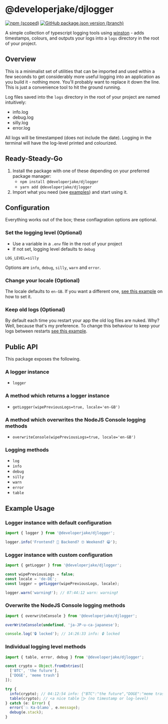 # @developerjake/djlogger
[![npm (scoped)](https://img.shields.io/npm/v/@developerjake/djlogger)](https://www.npmjs.com/package/@developerjake/djlogger) [![GitHub package.json version (branch)](https://img.shields.io/github/package-json/v/developerjake/djlogger/main)](https://github.com/developerjake/djlogger)

A simple collection of typescript logging tools using [winston](https://www.npmjs.com/package/winston) - adds timestamps, colours, and outputs your logs into a `logs` directory in the root of your project.

## Overview
This is a minimalist set of utilities that can be imported and used within a few seconds to get considerably more useful logging into an application as you build it - nothing more. You'll probably want to replace it down the line. This is just a convenience tool to hit the ground running.

Log files saved into the `logs` directory in the root of your project are named intuitively:
* info.log
* debug.log
* silly.log
* error.log

All logs will be timestamped (does not include the date).
Logging in the terminal will have the log-level printed and colourized.

## Ready-Steady-Go
1. Install the package with one of these depending on your preferred package manager:
	* `npm install @developerjake/djlogger`
	* `yarn add @developerjake/djlogger`
2. Import what you need (see [examples](#example-usage)) and start using it.

## Configuration
Everything works out of the box; these conflagration options are optional.

### Set  the logging level (Optional)
* Use a variable in a `.env` file  in the root of your project
* If not set, logging level defaults to `debug`
```
LOG_LEVEL=silly
```
Options are `info`, `debug`, `silly`, `warn` and `error`.

### Change your locale (Optional)
The locale defaults to `en-GB`. If you want a different one, [see this example](#logger-instance-with-custom-configuration) on how to set it.

### Keep old logs (Optional)
By default each time you restart your app the old log files are nuked. Why? Well, because that's my preference. To change this behaviour to keep your logs between restarts [see this example](#logger-instance-with-custom-configuration).

## Public API
This package exposes the following.

### A logger instance
*  `logger`
### A method which returns a logger instance
*  `getLogger(wipePreviousLogs=true, locale='en-GB')`
### A method which overwrites the NodeJS Console logging methods
*  `overwriteConsole(wipePreviousLogs=true, locale='en-GB')`
### Logging methods
*  `log`
*  `info`
*  `debug`
*  `silly`
*  `warn`
*  `error`
*  `table`

## Example Usage
### Logger instance with default configuration
```typescript
import { logger } from '@developerjake/djlogger';

logger.info('Frontend? 🤔 Backend? 🙄 Weekend? 😁');
```

### Logger instance with custom configuration
```typescript
import { getLogger } from '@developerjake/djlogger';

const wipePreviousLogs = false;
const locale = 'de-DE';
const logger = getLogger(wipePreviousLogs, locale);

logger.warn('warning❗'); // 07:44:12 warn: warning❗
```

### Overwrite the NodeJS Console logging methods
```typescript
import { overwriteConsole } from '@developerjake/djlogger';

overWriteConsole(undefined, 'ja-JP-u-ca-japanese');

console.log('🔒 locked'); // 14:26:33 info: 🔒 locked
```

### Individual logging level methods
```typescript
import { table, error, debug } from '@developerjake/djlogger';

const crypto = Object.fromEntries([
  ['BTC', 'the future'],
  ['DOGE', 'meme trash']
]);

try {
  info(crypto); // 04:12:54 info: {"BTC":"the future","DOGE":"meme trash"}
  table(crypto); // <a nice table 🙂> (no timestamp or log-level)
} catch (e: Error) {
  error(`💥 Ka-blamo`, e.message);
  debug(e.stack);
}
```
